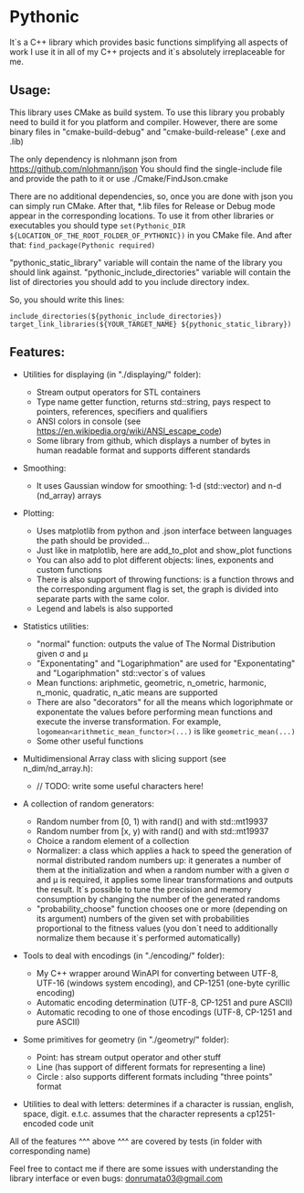 # Pythonic
It\`s a C++ library which provides basic functions simplifying all aspects of work
I use it in all of my C++ projects and it\`s absolutely irreplaceable for me.

## Usage:
This library uses CMake as build system.
To use this library you probably need to build it for you platform and compiler. 
However, there are some binary files in "cmake-build-debug" and "cmake-build-release" (.exe and .lib)

The only dependency is nlohmann json from https://github.com/nlohmann/json
You should find the single-include file and provide the path to it or use ./Cmake/FindJson.cmake

There are no additional dependencies, so, once you are done with json you can simply run CMake.
After that, *.lib files for Release or Debug mode appear in the corresponding locations.
To use it from other libraries or executables you should type 
    `set(Pythonic_DIR ${LOCATION_OF_THE_ROOT_FOLDER_OF_PYTHONIC})`
in you CMake file. And after that:
    `find_package(Pythonic required)` 

"pythonic_static_library" variable will contain the name of the library you should link against.
"pythonic_include_directories" variable will contain the list of directories you should add to you include directory index.

So, you should write this lines:

    include_directories(${pythonic_include_directories})
    target_link_libraries(${YOUR_TARGET_NAME} ${pythonic_static_library})


## Features:
- Utilities for displaying (in "./displaying/" folder):
    - Stream output operators for STL containers
    - Type name getter function, returns std::string, pays respect to pointers, references, specifiers and qualifiers
    - ANSI colors in console (see https://en.wikipedia.org/wiki/ANSI_escape_code)
    - Some library from github, which displays a number of bytes in human readable format and supports different standards

- Smoothing:
    - It uses Gaussian window for smoothing: 1-d (std::vector<double>) and n-d (nd_array<double>) arrays

- Plotting:
    - Uses matplotlib from python and .json interface between languages the path should be provided...
    - Just like in matplotlib, here are add_to_plot and show_plot functions
    - You can also add to plot different objects: lines, exponents and custom functions
    - There is also support of throwing functions: is a function throws and the corresponding argument flag is set, the graph is divided into separate parts with the same color.
    - Legend and labels is also supported
    
- Statistics utilities:
    - "normal" function: outputs the value of The Normal Distribution given σ and μ
    - "Exponentating" and "Logariphmation" are used for "Exponentating" and "Logariphmation" std::vector`s of values
    - Mean functions: ariphmetic, geometric, n_ometric, harmonic, n_monic, quadratic, n_atic means are supported
    - There are also "decorators" for all the means which logoriphmate or exponentate the values before performing mean functions and execute the inverse transformation. For example, `logomean<arithmetic_mean_functor>(...)` is like `geometric_mean(...)`
    - Some other useful functions

- Multidimensional Array class with slicing support (see n_dim/nd_array.h):
    - // TODO: write some useful characters here!
    
- A collection of random generators:
    - Random number from [0, 1) with rand() and with std::mt19937
    - Random number from [x, y) with rand() and with std::mt19937
    - Choice a random element of a collection
    - Normalizer: a class which applies a hack to speed the generation of normal distributed random numbers up: it generates a number of them at the initialization and when a random number with a given σ and μ is required, it applies some linear transformations and outputs the result. It\`s possible to tune the precision and memory consumption by changing the number of the generated randoms
    - "probability_choose" function chooses one or more (depending on its argument) numbers of the given set with probabilities proportional to the fitness values (you don\`t need to additionally normalize them because it\`s performed automatically)


- Tools to deal with encodings (in "./encoding/" folder):
    - My C++ wrapper around WinAPI for converting between UTF-8, UTF-16 (windows system encoding), and CP-1251 (one-byte cyrillic encoding)
    - Automatic encoding determination (UTF-8, CP-1251 and pure ASCII)
    - Automatic recoding to one of those encodings (UTF-8, CP-1251 and pure ASCII)

- Some primitives for geometry (in "./geometry/" folder):
    - Point: has stream output operator and other stuff
    - Line (has support of different formats for representing a line)
    - Circle : also supports different formats including "three points" format
    

- Utilities to deal with letters: determines if a character is russian, english, space, digit. e.t.c. assumes that the character represents a cp1251-encoded code unit


All of the features ^^^ above ^^^ are covered by tests (in folder with corresponding name)

Feel free to contact me if there are some issues with understanding the library interface or even bugs: donrumata03@gmail.com
